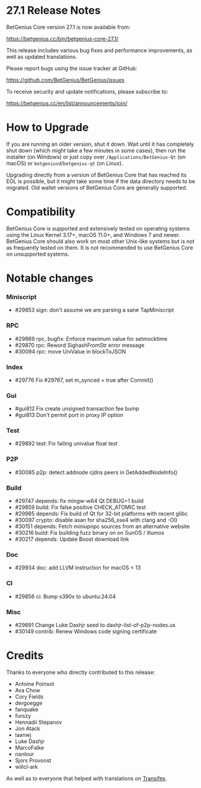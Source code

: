 27.1 Release Notes
=====================

BetGenius Core version 27.1 is now available from:

  <https://betgenius.cc/bin/betgenius-core-27.1/>

This release includes various bug fixes and performance
improvements, as well as updated translations.

Please report bugs using the issue tracker at GitHub:

  <https://github.com/BetGenius/BetGenius/issues>

To receive security and update notifications, please subscribe to:

  <https://betgenius.cc/en/list/announcements/join/>

How to Upgrade
==============

If you are running an older version, shut it down. Wait until it has completely
shut down (which might take a few minutes in some cases), then run the
installer (on Windows) or just copy over `/Applications/BetGenius-Qt` (on macOS)
or `betgeniusd`/`betgenius-qt` (on Linux).

Upgrading directly from a version of BetGenius Core that has reached its EOL is
possible, but it might take some time if the data directory needs to be migrated. Old
wallet versions of BetGenius Core are generally supported.

Compatibility
==============

BetGenius Core is supported and extensively tested on operating systems
using the Linux Kernel 3.17+, macOS 11.0+, and Windows 7 and newer. BetGenius
Core should also work on most other Unix-like systems but is not as
frequently tested on them. It is not recommended to use BetGenius Core on
unsupported systems.

Notable changes
===============

### Miniscript

- #29853 sign: don't assume we are parsing a sane TapMiniscript

### RPC

- #29869 rpc, bugfix: Enforce maximum value for setmocktime
- #29870 rpc: Reword SighashFromStr error message
- #30094 rpc: move UniValue in blockToJSON

### Index

- #29776 Fix #29767, set m_synced = true after Commit()

### Gui

- #gui812 Fix create unsigned transaction fee bump
- #gui813 Don't permit port in proxy IP option

### Test

- #29892 test: Fix failing univalue float test

### P2P

- #30085 p2p: detect addnode cjdns peers in GetAddedNodeInfo()

### Build

- #29747 depends: fix mingw-w64 Qt DEBUG=1 build
- #29859 build: Fix false positive CHECK_ATOMIC test
- #29985 depends: Fix build of Qt for 32-bit platforms with recent glibc
- #30097 crypto: disable asan for sha256_sse4 with clang and -O0
- #30151 depends: Fetch miniupnpc sources from an alternative website
- #30216 build: Fix building fuzz binary on on SunOS / illumos
- #30217 depends: Update Boost download link

### Doc

- #29934 doc: add LLVM instruction for macOS < 13

### CI

- #29856 ci: Bump s390x to ubuntu:24.04

### Misc

- #29691 Change Luke Dashjr seed to dashjr-list-of-p2p-nodes.us
- #30149 contrib: Renew Windows code signing certificate

Credits
=======

Thanks to everyone who directly contributed to this release:

- Antoine Poinsot
- Ava Chow
- Cory Fields
- dergoegge
- fanquake
- furszy
- Hennadii Stepanov
- Jon Atack
- laanwj
- Luke Dashjr
- MarcoFalke
- nanlour
- Sjors Provoost
- willcl-ark

As well as to everyone that helped with translations on
[Transifex](https://www.transifex.com/betgenius/betgenius/).
